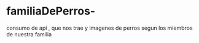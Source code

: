 # familiaDePerros-
consumo de api , que nos trae y imagenes de perros segun los miembros de nuestra familia
